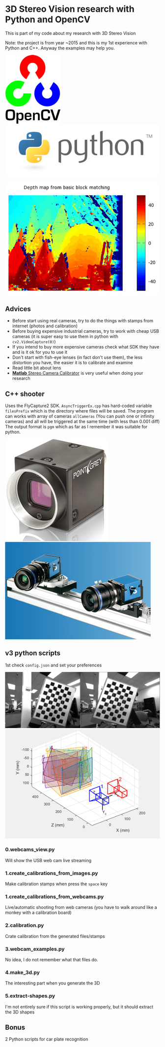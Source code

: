 # 3D Stereo Vision research with Python and OpenCV

This is part of my code about my research with 3D Stereo Vision

Note: the project is from year ~2015 and this is my 1st experience with Python and C++. Anyway the examples may help you.

![](https://github.com/agavazov/3d-stereo-vision/raw/master/img/opencv.png)
![](https://github.com/agavazov/3d-stereo-vision/raw/master/img/python.png)

![](https://github.com/agavazov/3d-stereo-vision/raw/master/img/depth.png)

## Advices

- Before start using real cameras, try to do the things with stamps from internet (photos and calibration)
- Before buying expensive industrial cameras, try to work with cheap USB cameras (it is super easy to use them in python with `cv2.VideoCapture(0)`)
- If you intend to buy more expensive cameras check what SDK they have and is it ok for you to use it
- Don't start with fish-eye lenses (in fact don't use them), the less distortion you have, the easier it is to calibrate and examine
- Read little bit about lens
- [**Matlab** Stereo Camera Calibrator](https://www.mathworks.com/help/vision/ug/stereo-camera-calibrator-app.html) is very useful when doing your research

## C++ shooter

Uses the FlyCapture2 SDK. `AsyncTriggerEx.cpp` has hard-coded variable `filesPrefix` which is the directory where files will be saved.
The program can works with array of cameras `allCameras` (You can push one or infinity cameras) and all will be triggered at the same time (with less than 0.001 diff)
The output format is `pgm` which as far as I remember it was suitable for python.

![](https://github.com/agavazov/3d-stereo-vision/raw/master/img/camera.jpg)
![](https://github.com/agavazov/3d-stereo-vision/raw/master/img/camera-stand.png)

## v3 python scripts

1st check `config.json` and set your preferences

![](https://github.com/agavazov/3d-stereo-vision/raw/master/img/calibration1.png)
![](https://github.com/agavazov/3d-stereo-vision/raw/master/img/calibration2.png)

### 0.webcams_view.py

Will show the USB web cam live streaming

### 1.create_calibrations_from_images.py

Make calibration stamps when press the `space` key

### 1.create_calibrations_from_webcams.py

Live/automatic shooting from web cameras (you have to walk around like a monkey with a calibration board)

### 2.calibration.py

Crate calibration from the generated files/stamps

### 3.webcam_examples.py

No idea, I do not remember what that files do.

### 4.make_3d.py

The interesting part when you generate the 3D 

### 5.extract-shapes.py

I'm not entirely sure if this script is working properly, but it should extract the 3D shapes

## Bonus

2 Python scripts for car plate recognition
